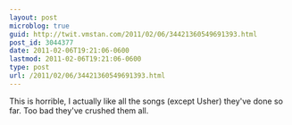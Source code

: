 ```yaml
---
layout: post
microblog: true
guid: http://twit.vmstan.com/2011/02/06/34421360549691393.html
post_id: 3044377
date: 2011-02-06T19:21:06-0600
lastmod: 2011-02-06T19:21:06-0600
type: post
url: /2011/02/06/34421360549691393.html
---
```

This is horrible, I actually like all the songs (except Usher) they've done so far. Too bad they've crushed them all.
